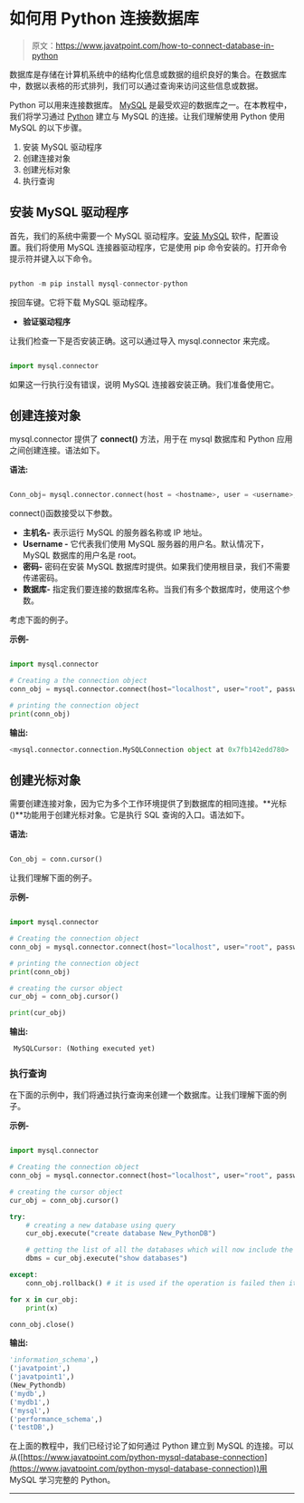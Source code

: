 # 如何用 Python 连接数据库

> 原文：<https://www.javatpoint.com/how-to-connect-database-in-python>

数据库是存储在计算机系统中的结构化信息或数据的组织良好的集合。在数据库中，数据以表格的形式排列，我们可以通过查询来访问这些信息或数据。

Python 可以用来连接数据库。 [MySQL](https://www.javatpoint.com/mysql-tutorial) 是最受欢迎的数据库之一。在本教程中，我们将学习通过 [Python](https://www.javatpoint.com/python-tutorial) 建立与 MySQL 的连接。让我们理解使用 Python 使用 MySQL 的以下步骤。

1.  安装 MySQL 驱动程序
2.  创建连接对象
3.  创建光标对象
4.  执行查询

## 安装 MySQL 驱动程序

首先，我们的系统中需要一个 MySQL 驱动程序。[安装 MySQL](https://www.javatpoint.com/how-to-install-mysql) 软件，配置设置。我们将使用 MySQL 连接器驱动程序，它是使用 pip 命令安装的。打开命令提示符并键入以下命令。

```py

python -m pip install mysql-connector-python

```

按回车键。它将下载 MySQL 驱动程序。

*   **验证驱动程序**

让我们检查一下是否安装正确。这可以通过导入 mysql.connector 来完成。

```py

import mysql.connector

```

如果这一行执行没有错误，说明 MySQL 连接器安装正确。我们准备使用它。

## 创建连接对象

mysql.connector 提供了 **connect()** 方法，用于在 mysql 数据库和 Python 应用之间创建连接。语法如下。

**语法:**

```py

Conn_obj= mysql.connector.connect(host = <hostname>, user = <username>, passwd = <password>)  

```

connect()函数接受以下参数。

*   **主机名-** 表示运行 MySQL 的服务器名称或 IP 地址。
*   **Username -** 它代表我们使用 MySQL 服务器的用户名。默认情况下，MySQL 数据库的用户名是 root。
*   **密码-** 密码在安装 MySQL 数据库时提供。如果我们使用根目录，我们不需要传递密码。
*   **数据库-** 指定我们要连接的数据库名称。当我们有多个数据库时，使用这个参数。

考虑下面的例子。

**示例-**

```py

import mysql.connector

# Creating a the connection object   
conn_obj = mysql.connector.connect(host="localhost", user="root", passwd="admin123")

# printing the connection object   
print(conn_obj)  

```

**输出:**

```py
<mysql.connector.connection.MySQLConnection object at 0x7fb142edd780> 

```

## 创建光标对象

需要创建连接对象，因为它为多个工作环境提供了到数据库的相同连接。**光标()**功能用于创建光标对象。它是执行 SQL 查询的入口。语法如下。

**语法:**

```py

Con_obj = conn.cursor()

```

让我们理解下面的例子。

**示例-**

```py

import mysql.connector

# Creating the connection object   
conn_obj = mysql.connector.connect(host="localhost", user="root", passwd="admin123", database="mydatabase")

# printing the connection object   
print(conn_obj)

# creating the cursor object  
cur_obj = conn_obj.cursor()

print(cur_obj)  

```

**输出:**

```py
 MySQLCursor: (Nothing executed yet) 
```

### 执行查询

在下面的示例中，我们将通过执行查询来创建一个数据库。让我们理解下面的例子。

**示例-**

```py

import mysql.connector

# Creating the connection object   
conn_obj = mysql.connector.connect(host="localhost", user="root", passwd="admin123")

# creating the cursor object  
cur_obj = conn_obj.cursor()

try:
    # creating a new database using query 
    cur_obj.execute("create database New_PythonDB")

    # getting the list of all the databases which will now include the new database New_PythonDB  
    dbms = cur_obj.execute("show databases")

except:
    conn_obj.rollback() # it is used if the operation is failed then it will not reflect in your database

for x in cur_obj:
    print(x)

conn_obj.close() 

```

**输出:**

```py
'information_schema',)
('javatpoint',)
('javatpoint1',)
(New_Pythondb)
('mydb',)
('mydb1',)
('mysql',)
('performance_schema',)
('testDB',)

```

在上面的教程中，我们已经讨论了如何通过 Python 建立到 MySQL 的连接。可以从([https://www.javatpoint.com/python-mysql-database-connection](https://www.javatpoint.com/python-mysql-database-connection))用 MySQL 学习完整的 Python。

* * *